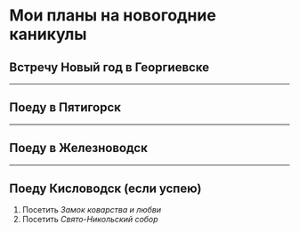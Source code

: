 # Мои планы на новогодние каникулы

## Встречу Новый год в Георгиевске

---
## Поеду в Пятигорск

---
## Поеду в Железноводск

---
## Поеду Кисловодск (если успею)
1. Посетить *Замок коварства и любви*
2. Посетить *Свято-Никольский собор*

